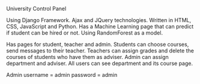 University Control Panel

Using Django Framework. Ajax and JQuery technologies.
Written in HTML, CSS, JavaScript and Python.
Has a Machine Learning page that can predict if student can be hired or not.
Using RandomForest as a model.

Has pages for student, teacher and admin.
Students can choose courses, send messages to their teacher.
Teachers can assign grades and delete the courses of students who have them as adviser.
Admin can assign department and adviser.
All users can see department and its course page.

Admin
username = admin
password = admin
